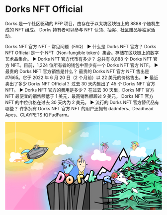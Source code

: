 # Dorks NFT Official

Dorks 是一个社区驱动的 PFP 项目，由存在于以太坊区块链上的 8888 个随机生成的 NFT 组成。 Dorks 持有者可以参与 NFT 认领、抽奖、社区赠品等独家活动。

Dorks NFT 官方 NFT - 常见问题（FAQ）
▶ 什么是 Dorks NFT 官方？
Dorks NFT Official 是一个 NFT（Non-fungible token）集合。存储在区块链上的数字艺术品集合。
▶ Dorks NFT 官方代币有多少？
总共有 8,888 个 Dorks NFT 官方 NFT。目前，1,224 位所有者的钱包中至少有一个 Dorks NFT 官方 NTF。
▶ 最贵的 Dorks NFT 官方销售是什么？
最贵的 Dorks NFT 官方 NFT 售出是#7665。它于 2022 年 6 月 20 日（2 个月前）以 22 美元的价格售出。
▶ 最近卖出了多少 Dorks NFT Official？
过去 30 天内售出了 45 个 Dorks NFT 官方 NFT。
▶ Dorks NFT 官方的费用是多少？
在过去 30 天里，Dorks NFT 官方 NFT 最便宜的销售额低于 1 美元，最高销售额超过 9 美元。 Dorks NFT 官方 NFT 的中位价格在过去 30 天内为 2 美元。
▶ 流行的 Dorks NFT 官方替代品有哪些？
许多拥有 Dorks NFT 官方 NFT 的用户还拥有 dadmfers、Deadhead Apes、CLAYPETS 和 FudFarm。

![NFT](unnamed.png)


